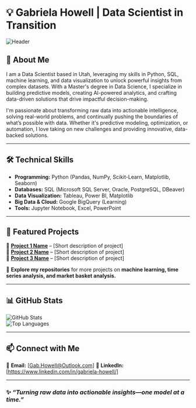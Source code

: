 # 💡 Gabriela Howell | Data Scientist in Transition  

![Header](https://media3.giphy.com/media/v1.Y2lkPTc5MGI3NjExdTUxaG5udHQyajA4eGhsa3RhMGJudGp5MTJibDdzMzNvMW1lbXQ0MiZlcD12MV9pbnRlcm5hbF9naWZfYnlfaWQmY3Q9Zw/SvckSy7fFviqrq8ClF/giphy.gif) 

## 🚀 About Me  

I am a Data Scientist based in Utah, leveraging my skills in Python, SQL, machine learning, and data visualization to unlock powerful insights from complex datasets. With a Master's degree in Data Science, I specialize in building predictive models, creating AI-powered analytics, and crafting data-driven solutions that drive impactful decision-making.

I'm passionate about transforming raw data into actionable intelligence, solving real-world problems, and continually pushing the boundaries of what’s possible with data. Whether it's predictive modeling, optimization, or automation, I love taking on new challenges and providing innovative, data-backed solutions.

---

## 🛠️ Technical Skills  

- **Programming:** Python (Pandas, NumPy, Scikit-Learn, Matplotlib, Seaborn)  
- **Databases:** SQL (Microsoft SQL Server, Oracle, PostgreSQL, DBeaver)  
- **Data Visualization:** Tableau, Power BI, Matplotlib  
- **Big Data & Cloud:** Google BigQuery (Learning)  
- **Tools:** Jupyter Notebook, Excel, PowerPoint  


---

## 📌 Featured Projects  

🔹 **[Project 1 Name](#)** – [Short description of project]  
🔹 **[Project 2 Name](#)** – [Short description of project]  
🔹 **[Project 3 Name](#)** – [Short description of project]  

📂 **Explore my repositories** for more projects on **machine learning, time series analysis, and market basket analysis.**  

---

## 📊 GitHub Stats  


![GitHub Stats](https://github-readme-stats.vercel.app/api?username=YourGitHubUsername&show_icons=true&theme=radical)  
![Top Languages](https://github-readme-stats.vercel.app/api/top-langs/?username=YourGitHubUsername&layout=compact&theme=radical)  


---


## 📫 Connect with Me  

📩 **Email:** [Gab.Howell@Outlook.com]
💼 **LinkedIn:** [https://www.linkedin.com/in/gabriela-howell/]

---

### ✨ *“Turning raw data into actionable insights—one model at a time.”*  
